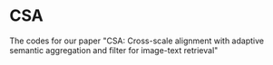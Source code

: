 # CSA
The codes for our paper "CSA: Cross-scale alignment with adaptive semantic aggregation and filter for image-text retrieval"
